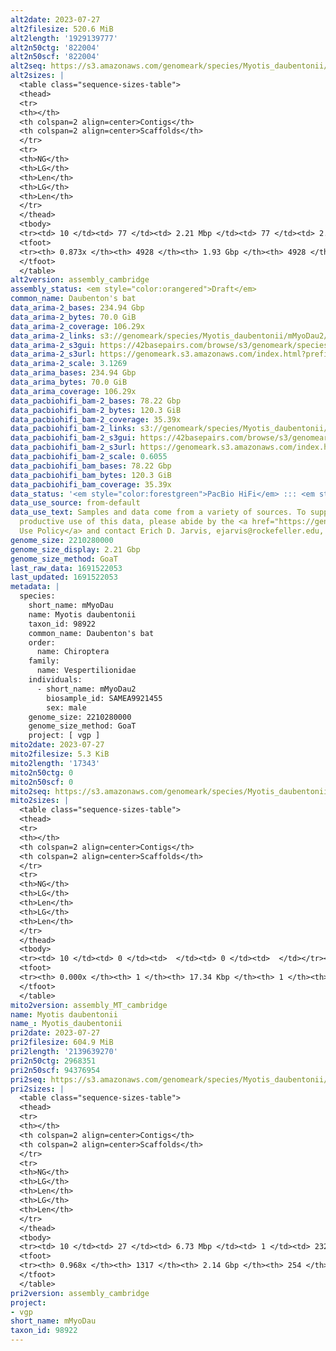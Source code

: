 ```yaml
---
alt2date: 2023-07-27
alt2filesize: 520.6 MiB
alt2length: '1929139777'
alt2n50ctg: '822004'
alt2n50scf: '822004'
alt2seq: https://s3.amazonaws.com/genomeark/species/Myotis_daubentonii/mMyoDau2/assembly_cambridge/mMyoDau2.alt.asm.20230727.fasta.gz
alt2sizes: |
  <table class="sequence-sizes-table">
  <thead>
  <tr>
  <th></th>
  <th colspan=2 align=center>Contigs</th>
  <th colspan=2 align=center>Scaffolds</th>
  </tr>
  <tr>
  <th>NG</th>
  <th>LG</th>
  <th>Len</th>
  <th>LG</th>
  <th>Len</th>
  </tr>
  </thead>
  <tbody>
  <tr><td> 10 </td><td> 77 </td><td> 2.21 Mbp </td><td> 77 </td><td> 2.21 Mbp </td></tr><tr><td> 20 </td><td> 192 </td><td> 1.69 Mbp </td><td> 192 </td><td> 1.69 Mbp </td></tr><tr><td> 30 </td><td> 340 </td><td> 1.33 Mbp </td><td> 340 </td><td> 1.33 Mbp </td></tr><tr><td> 40 </td><td> 526 </td><td> 1.06 Mbp </td><td> 526 </td><td> 1.06 Mbp </td></tr><tr style="background-color:#cccccc;"><td> 50 </td><td> 761 </td><td> 0.82 Mbp </td><td> 761 </td><td> 0.82 Mbp </td></tr><tr><td> 60 </td><td> 1074 </td><td> 0.61 Mbp </td><td> 1074 </td><td> 0.61 Mbp </td></tr><tr><td> 70 </td><td> 1508 </td><td> 420.02 Kbp </td><td> 1508 </td><td> 420.02 Kbp </td></tr><tr><td> 80 </td><td> 2236 </td><td> 204.40 Kbp </td><td> 2236 </td><td> 204.40 Kbp </td></tr><tr><td> 90 </td><td> 0 </td><td>  </td><td> 0 </td><td>  </td></tr><tr><td> 100 </td><td> 0 </td><td>  </td><td> 0 </td><td>  </td></tr></tbody>
  <tfoot>
  <tr><th> 0.873x </th><th> 4928 </th><th> 1.93 Gbp </th><th> 4928 </th><th> 1.93 Gbp </th></tr>
  </tfoot>
  </table>
alt2version: assembly_cambridge
assembly_status: <em style="color:orangered">Draft</em>
common_name: Daubenton's bat
data_arima-2_bases: 234.94 Gbp
data_arima-2_bytes: 70.0 GiB
data_arima-2_coverage: 106.29x
data_arima-2_links: s3://genomeark/species/Myotis_daubentonii/mMyoDau2/genomic_data/arima/<br>
data_arima-2_s3gui: https://42basepairs.com/browse/s3/genomeark/species/Myotis_daubentonii/mMyoDau2/genomic_data/arima/
data_arima-2_s3url: https://genomeark.s3.amazonaws.com/index.html?prefix=species/Myotis_daubentonii/mMyoDau2/genomic_data/arima/
data_arima-2_scale: 3.1269
data_arima_bases: 234.94 Gbp
data_arima_bytes: 70.0 GiB
data_arima_coverage: 106.29x
data_pacbiohifi_bam-2_bases: 78.22 Gbp
data_pacbiohifi_bam-2_bytes: 120.3 GiB
data_pacbiohifi_bam-2_coverage: 35.39x
data_pacbiohifi_bam-2_links: s3://genomeark/species/Myotis_daubentonii/mMyoDau2/genomic_data/pacbio_hifi/<br>
data_pacbiohifi_bam-2_s3gui: https://42basepairs.com/browse/s3/genomeark/species/Myotis_daubentonii/mMyoDau2/genomic_data/pacbio_hifi/
data_pacbiohifi_bam-2_s3url: https://genomeark.s3.amazonaws.com/index.html?prefix=species/Myotis_daubentonii/mMyoDau2/genomic_data/pacbio_hifi/
data_pacbiohifi_bam-2_scale: 0.6055
data_pacbiohifi_bam_bases: 78.22 Gbp
data_pacbiohifi_bam_bytes: 120.3 GiB
data_pacbiohifi_bam_coverage: 35.39x
data_status: '<em style="color:forestgreen">PacBio HiFi</em> ::: <em style="color:forestgreen">Arima</em>'
data_use_source: from-default
data_use_text: Samples and data come from a variety of sources. To support fair and
  productive use of this data, please abide by the <a href="https://genome10k.soe.ucsc.edu/data-use-policies/">Data
  Use Policy</a> and contact Erich D. Jarvis, ejarvis@rockefeller.edu, with any questions.
genome_size: 2210280000
genome_size_display: 2.21 Gbp
genome_size_method: GoaT
last_raw_data: 1691522053
last_updated: 1691522053
metadata: |
  species:
    short_name: mMyoDau
    name: Myotis daubentonii
    taxon_id: 98922
    common_name: Daubenton's bat
    order:
      name: Chiroptera
    family:
      name: Vespertilionidae
    individuals:
      - short_name: mMyoDau2
        biosample_id: SAMEA9921455
        sex: male
    genome_size: 2210280000
    genome_size_method: GoaT
    project: [ vgp ]
mito2date: 2023-07-27
mito2filesize: 5.3 KiB
mito2length: '17343'
mito2n50ctg: 0
mito2n50scf: 0
mito2seq: https://s3.amazonaws.com/genomeark/species/Myotis_daubentonii/mMyoDau2/assembly_MT_cambridge/mMyoDau2.MT.20230727.fasta.gz
mito2sizes: |
  <table class="sequence-sizes-table">
  <thead>
  <tr>
  <th></th>
  <th colspan=2 align=center>Contigs</th>
  <th colspan=2 align=center>Scaffolds</th>
  </tr>
  <tr>
  <th>NG</th>
  <th>LG</th>
  <th>Len</th>
  <th>LG</th>
  <th>Len</th>
  </tr>
  </thead>
  <tbody>
  <tr><td> 10 </td><td> 0 </td><td>  </td><td> 0 </td><td>  </td></tr><tr><td> 20 </td><td> 0 </td><td>  </td><td> 0 </td><td>  </td></tr><tr><td> 30 </td><td> 0 </td><td>  </td><td> 0 </td><td>  </td></tr><tr><td> 40 </td><td> 0 </td><td>  </td><td> 0 </td><td>  </td></tr><tr style="background-color:#cccccc;"><td> 50 </td><td> 0 </td><td style="background-color:#ff8888;">  </td><td> 0 </td><td style="background-color:#ff8888;">  </td></tr><tr><td> 60 </td><td> 0 </td><td>  </td><td> 0 </td><td>  </td></tr><tr><td> 70 </td><td> 0 </td><td>  </td><td> 0 </td><td>  </td></tr><tr><td> 80 </td><td> 0 </td><td>  </td><td> 0 </td><td>  </td></tr><tr><td> 90 </td><td> 0 </td><td>  </td><td> 0 </td><td>  </td></tr><tr><td> 100 </td><td> 0 </td><td>  </td><td> 0 </td><td>  </td></tr></tbody>
  <tfoot>
  <tr><th> 0.000x </th><th> 1 </th><th> 17.34 Kbp </th><th> 1 </th><th> 17.34 Kbp </th></tr>
  </tfoot>
  </table>
mito2version: assembly_MT_cambridge
name: Myotis daubentonii
name_: Myotis_daubentonii
pri2date: 2023-07-27
pri2filesize: 604.9 MiB
pri2length: '2139639270'
pri2n50ctg: 2968351
pri2n50scf: 94376954
pri2seq: https://s3.amazonaws.com/genomeark/species/Myotis_daubentonii/mMyoDau2/assembly_cambridge/mMyoDau2.pri.asm.20230727.fasta.gz
pri2sizes: |
  <table class="sequence-sizes-table">
  <thead>
  <tr>
  <th></th>
  <th colspan=2 align=center>Contigs</th>
  <th colspan=2 align=center>Scaffolds</th>
  </tr>
  <tr>
  <th>NG</th>
  <th>LG</th>
  <th>Len</th>
  <th>LG</th>
  <th>Len</th>
  </tr>
  </thead>
  <tbody>
  <tr><td> 10 </td><td> 27 </td><td> 6.73 Mbp </td><td> 1 </td><td> 232.77 Mbp </td></tr><tr><td> 20 </td><td> 62 </td><td> 5.78 Mbp </td><td> 2 </td><td> 220.68 Mbp </td></tr><tr><td> 30 </td><td> 105 </td><td> 4.61 Mbp </td><td> 3 </td><td> 220.08 Mbp </td></tr><tr><td> 40 </td><td> 159 </td><td> 3.61 Mbp </td><td> 5 </td><td> 102.33 Mbp </td></tr><tr style="background-color:#cccccc;"><td> 50 </td><td> 226 </td><td style="background-color:#88ff88;"> 2.97 Mbp </td><td> 8 </td><td style="background-color:#88ff88;"> 94.38 Mbp </td></tr><tr><td> 60 </td><td> 311 </td><td> 2.38 Mbp </td><td> 10 </td><td> 86.43 Mbp </td></tr><tr><td> 70 </td><td> 417 </td><td> 1.81 Mbp </td><td> 13 </td><td> 75.59 Mbp </td></tr><tr><td> 80 </td><td> 556 </td><td> 1.37 Mbp </td><td> 16 </td><td> 58.89 Mbp </td></tr><tr><td> 90 </td><td> 768 </td><td> 0.75 Mbp </td><td> 21 </td><td> 29.70 Mbp </td></tr><tr><td> 100 </td><td> 0 </td><td>  </td><td> 0 </td><td>  </td></tr></tbody>
  <tfoot>
  <tr><th> 0.968x </th><th> 1317 </th><th> 2.14 Gbp </th><th> 254 </th><th> 2.14 Gbp </th></tr>
  </tfoot>
  </table>
pri2version: assembly_cambridge
project:
- vgp
short_name: mMyoDau
taxon_id: 98922
---
```

